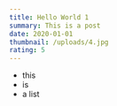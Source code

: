 ```yaml
---
title: Hello World 1
summary: This is a post
date: 2020-01-01
thumbnail: /uploads/4.jpg
rating: 5
---
```


- this
- is
- a list
